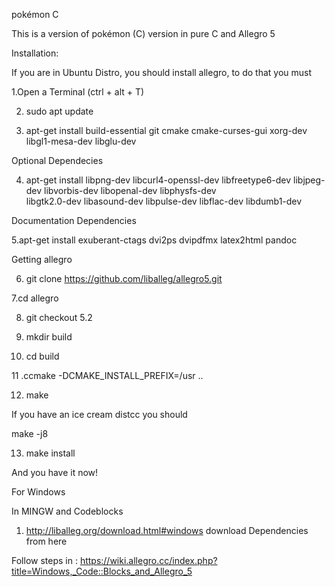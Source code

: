 pokémon C

This is a version of pokémon (C) version in pure C and Allegro 5


Installation:

If you are in Ubuntu Distro, you should install allegro, to do that you must

1.Open a Terminal (ctrl + alt + T)

2. sudo apt update

3. apt-get install build-essential git cmake cmake-curses-gui xorg-dev libgl1-mesa-dev libglu-dev

Optional Dependecies

4. apt-get install libpng-dev libcurl4-openssl-dev libfreetype6-dev libjpeg-dev libvorbis-dev libopenal-dev libphysfs-dev \
 libgtk2.0-dev libasound-dev libpulse-dev libflac-dev libdumb1-dev
 
 Documentation Dependencies 
 
 5.apt-get install exuberant-ctags dvi2ps dvipdfmx latex2html pandoc
 
 Getting allegro
 
 6. git clone https://github.com/liballeg/allegro5.git
 
 7.cd allegro
 
 8. git checkout 5.2
 
 9. mkdir build
 
 10. cd build
 
 11 .ccmake -DCMAKE_INSTALL_PREFIX=/usr ..
 
 12. make
 
 If you have an ice cream distcc you should 
 
 make -j8
 
 13. make install
 
 And you have it now!
 
 For Windows 

In MINGW and Codeblocks

1. http://liballeg.org/download.html#windows download Dependencies from here

Follow steps in : https://wiki.allegro.cc/index.php?title=Windows,_Code::Blocks_and_Allegro_5




